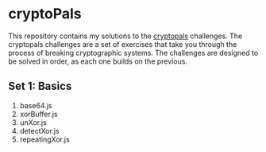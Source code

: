# cryptoPals

This repository contains my solutions to the [cryptopals](https://cryptopals.com/) challenges. The cryptopals challenges are a set of exercises that take you through the process of breaking cryptographic systems. The challenges are designed to be solved in order, as each one builds on the previous.

## Set 1: Basics
01. base64.js
02. xorBuffer.js
03. unXor.js
04. detectXor.js
05. repeatingXor.js
